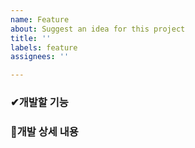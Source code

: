 ```yaml
---
name: Feature
about: Suggest an idea for this project
title: ''
labels: feature
assignees: ''

---
```


<h3>✔개발할 기능<h3/>

<h3>📄개발 상세 내용<h3/>
